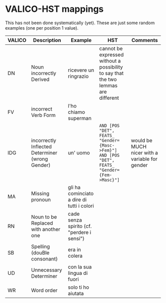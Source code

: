 # VALICO-HST mappings

This has not been done systematically (yet). These are just some random examples (one per position 1 value).

| VALICO | Description | Example | HST | Comments |
| --- | --- | --- | --- | --- |
DN | Noun incorrectly Derived | ricevere un ringrazio | cannot be expressed without a possibility to say that the two lemmas are different | 
FV | incorrect Verb Form | l'ho chiamo superman |  |  |
IDG | incorrectly Inflected Determiner (wrong Gender) | un' uomo | `AND [POS "DET", FEATS_ "Gender={Masc->Fem}"] AND [POS "DET", FEATS_ "Gender={Fem->Masc}"]` | would be MUCH nicer with a variable for gender |
MA | Missing pronoun | gli ha cominciato a dire di tutti i colori |  |
RN | Noun to be Replaced with another one | cade senza spirito (cf. "perdere i sensi") |  |  | 
SB | Spelling (douBle consonant) | era in colera |  |  |
UD | Unnecessary Determiner | con la sua lingua di fuori |  |  |
WR | Word order | solo ti ho aiutata |  |  |
